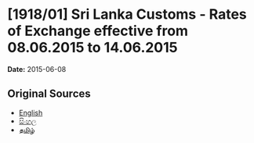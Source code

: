 # [1918/01] Sri Lanka Customs - Rates of Exchange effective from 08.06.2015 to 14.06.2015

**Date:** 2015-06-08

## Original Sources

- [English](https://documents.gov.lk/view/extra-gazettes/2015/6/1918-01_E.pdf)
- [සිංහල](https://documents.gov.lk/view/extra-gazettes/2015/6/1918-01_S.pdf)
- [தமிழ்](https://documents.gov.lk/view/extra-gazettes/2015/6/1918-01_T.pdf)
